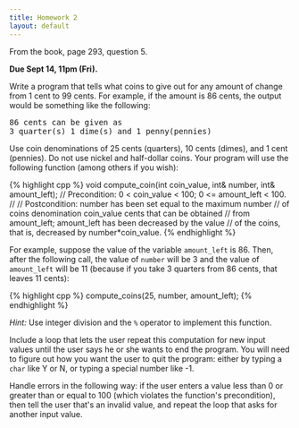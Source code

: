 ```yaml
---
title: Homework 2
layout: default
---
```


From the book, page 293, question 5. 

**Due Sept 14, 11pm (Fri).**

Write a program that tells what coins to give out for any amount of change from
1 cent to 99 cents. For example, if the amount is 86 cents, the output would be
something like the following:

<pre>
86 cents can be given as
3 quarter(s) 1 dime(s) and 1 penny(pennies)
</pre>

Use coin denominations of 25 cents (quarters), 10 cents (dimes), and 1 cent
(pennies). Do not use nickel and half-dollar coins. Your program will use the
following function (among others if you wish):

{% highlight cpp %}
void compute_coin(int coin_value, int& number, int& amount_left);
// Precondition: 0 < coin_value < 100; 0 <= amount_left < 100.
//
// Postcondition: number has been set equal to the maximum number
// of coins denomination coin_value cents that can be obtained
// from amount_left; amount_left has been decreased by the value
// of the coins, that is, decreased by number*coin_value.
{% endhighlight %}

For example, suppose the value of the variable `amount_left` is 86. Then, after
the following call, the value of `number` will be 3 and the value of
`amount_left` will be 11 (because if you take 3 quarters from 86 cents, that
leaves 11 cents):

{% highlight cpp %}
compute_coins(25, number, amount_left);
{% endhighlight %}

*Hint:* Use integer division and the `%` operator to implement this function.

Include a loop that lets the user repeat this computation for new input values
until the user says he or she wants to end the program. You will need to figure
out how you want the user to quit the program: either by typing a `char` like
Y or N, or typing a special number like -1.

Handle errors in the following way: if the user enters a value less than 0 or
greater than or equal to 100 (which violates the function's precondition), then
tell the user that's an invalid value, and repeat the loop that asks for
another input value.

